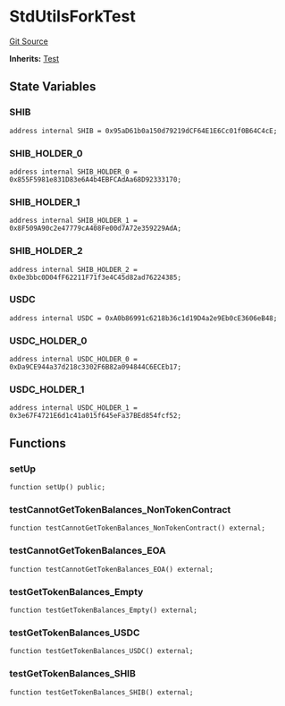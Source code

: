 # StdUtilsForkTest
[Git Source](https://github.com/erayack/zk-sync-deploy/blob/7f3ddf5f8a514cf5569d053d7217620dd36d01c7/contracts/lib/forge-std/test/StdUtils.t.sol)

**Inherits:**
[Test](/contracts/lib/forge-std/src/Test.sol/abstract.Test.md)


## State Variables
### SHIB

```solidity
address internal SHIB = 0x95aD61b0a150d79219dCF64E1E6Cc01f0B64C4cE;
```


### SHIB_HOLDER_0

```solidity
address internal SHIB_HOLDER_0 = 0x855F5981e831D83e6A4b4EBFCAdAa68D92333170;
```


### SHIB_HOLDER_1

```solidity
address internal SHIB_HOLDER_1 = 0x8F509A90c2e47779cA408Fe00d7A72e359229AdA;
```


### SHIB_HOLDER_2

```solidity
address internal SHIB_HOLDER_2 = 0x0e3bbc0D04fF62211F71f3e4C45d82ad76224385;
```


### USDC

```solidity
address internal USDC = 0xA0b86991c6218b36c1d19D4a2e9Eb0cE3606eB48;
```


### USDC_HOLDER_0

```solidity
address internal USDC_HOLDER_0 = 0xDa9CE944a37d218c3302F6B82a094844C6ECEb17;
```


### USDC_HOLDER_1

```solidity
address internal USDC_HOLDER_1 = 0x3e67F4721E6d1c41a015f645eFa37BEd854fcf52;
```


## Functions
### setUp


```solidity
function setUp() public;
```

### testCannotGetTokenBalances_NonTokenContract


```solidity
function testCannotGetTokenBalances_NonTokenContract() external;
```

### testCannotGetTokenBalances_EOA


```solidity
function testCannotGetTokenBalances_EOA() external;
```

### testGetTokenBalances_Empty


```solidity
function testGetTokenBalances_Empty() external;
```

### testGetTokenBalances_USDC


```solidity
function testGetTokenBalances_USDC() external;
```

### testGetTokenBalances_SHIB


```solidity
function testGetTokenBalances_SHIB() external;
```

